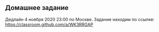 ## Домашнее задание

Дедлайн 4 ноября 2020 23:00 по Москве.
Задание находим по ссылке: https://classroom.github.com/a/WK3RRGAP
